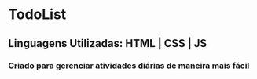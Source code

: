 # TodoList

<h2>Linguagens Utilizadas: HTML | CSS | JS</h2>

<h3>Criado para gerenciar atividades diárias de maneira mais fácil</h3>
